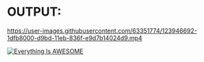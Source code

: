 # OUTPUT:


https://user-images.githubusercontent.com/63351774/123946692-1dfb8000-d9bd-11eb-836f-e9d7b14024d9.mp4


[![Everything Is AWESOME](https://i.imgur.com/kaYtpRg.jpeg)](https://youtu.be/_ls-fagIDBE "Hi Cap")
